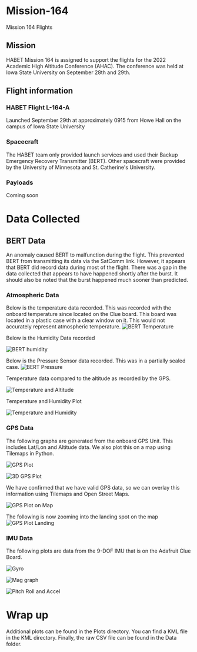 # Mission-164
Mission 164 Flights

## Mission
HABET Mission 164 is assigned to support the flights for the 2022 Academic High Altitude Conference (AHAC). The conference was held at Iowa State University on September 28th and 29th.

## Flight information
### HABET Flight L-164-A
Launched September 29th at approximately 0915 from Howe Hall on the campus of Iowa State University

### Spacecraft
The HABET team only provided launch services and used their Backup Emergency Recovery Transmitter (BERT). Other spacecraft were provided by the University of Minnesota and St. Catherine's University. 

### Payloads
Coming soon

# Data Collected

## BERT Data
An anomaly caused BERT to malfunction during the flight. This prevented BERT from transmitting its data via the SatComm link. However, it appears that BERT did record data during most of the flight. There was a gap in the data collected that appears to have happened shortly after the burst. It should also be noted that the burst happened much sooner than predicted.

### Atmospheric Data
Below is the temperature data recorded. This was recorded with the onboard temperature since located on the Clue board. This board was located in a plastic case with a clear window on it. This would not accurately represent atmospheric temperature.
<img
  src="Plots/bert_temp_plot.png"
  alt="BERT Temperature"
  title="BERT Temperature Plot"
  style="display: inline-block; margin: 0 auto; max-width: 800px">

  Below is the Humidity Data recorded

  <img
  src="Plots/bert_humidity_plot.png"
  alt="BERT humidity"
  title="BERT Humidity Plot"
  style="display: inline-block; margin: 0 auto; max-width: 800px">

Below is the Pressure Sensor data recorded. This was in a partially sealed case.
  <img
  src="Plots/bert_pressure_plot.png"
  alt="BERT Pressure"
  title="BERT Pressure Plot"
  style="display: inline-block; margin: 0 auto; max-width: 800px">

Temperature data compared to the altitude as recorded by the GPS.

  <img
  src="Plots/tempalt_plot.png"
  alt="Temperature and Altitude"
  title="Temperature and Altitude Plot"
  style="display: inline-block; margin: 0 auto; max-width: 800px">

Temperature and Humidity Plot

<img
  src="Plots/temp_humidity.png"
  alt="Temperature and Humidity"
  title="Temperature and Humidity Plot"
  style="display: inline-block; margin: 0 auto; max-width: 800px">

### GPS Data

The following graphs are generated from the onboard GPS Unit. This includes Lat/Lon and Altitude data. We also plot this on a map using Tilemaps in Python.

<img
  src="Plots/gps_plot_nomap.png"
  alt="GPS Plot"
  title="GPS Plot"
  style="display: inline-block; margin: 0 auto; max-width: 800px">

<img
  src="Plots/3D_Map_View.png"
  alt="3D GPS Plot"
  title="3D GPS Plot"
  style="display: inline-block; margin: 0 auto; max-width: 800px">

We have confirmed that we have valid GPS data, so we can overlay this information using Tilemaps and Open Street Maps.

<img
  src="Plots/gps_plot_map.png"
  alt="GPS Plot on Map"
  title="GPS Plot using Open Street Maps"
  style="display: inline-block; margin: 0 auto; max-width: 800px">

The following is now zooming into the landing spot on the map
  <img
  src="Plots/gps_plot_landing.png"
  alt="GPS Plot Landing"
  title="GPS Plot of the landing"
  style="display: inline-block; margin: 0 auto; max-width: 800px">

### IMU Data
The following plots are data from the 9-DOF IMU that is on the Adafruit Clue Board.

 <img
  src="Plots/gyro_vs_accel.png"
  alt="Gyro"
  title="Gyro vs Accel Plot"
  style="display: inline-block; margin: 0 auto; max-width: 800px">

   <img
  src="Plots/mag_graph.png"
  alt="Mag graph"
  title="Mag Graph"
  style="display: inline-block; margin: 0 auto; max-width: 800px">

   <img
  src="Plots/pitch_roll_accel.png"
  alt="Pitch Roll and Accel"
  title="Pitch Roll and Accel"
  style="display: inline-block; margin: 0 auto; max-width: 800px">

# Wrap up
Additional plots can be found in the Plots directory. You can find a KML file in the KML directory. Finally, the raw CSV file can be found in the Data folder.
